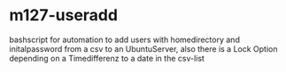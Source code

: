 # m127-useradd
bashscript for automation to add users with homedirectory and initalpassword from a csv to an UbuntuServer, also there is a Lock Option depending on a Timedifferenz to a date in the csv-list
